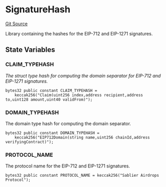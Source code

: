 # SignatureHash

[Git Source](https://github.com/sablier-labs/airdrops/blob/077c6b9766ef7693ba9e82a9e001dc0097709c01/src/libraries/SignatureHash.sol)

Library containing the hashes for the EIP-712 and EIP-1271 signatures.

## State Variables

### CLAIM_TYPEHASH

_The struct type hash for computing the domain separator for EIP-712 and EIP-1271 signatures._

```solidity
bytes32 public constant CLAIM_TYPEHASH =
    keccak256("Claim(uint256 index,address recipient,address to,uint128 amount,uint40 validFrom)");
```

### DOMAIN_TYPEHASH

The domain type hash for computing the domain separator.

```solidity
bytes32 public constant DOMAIN_TYPEHASH =
    keccak256("EIP712Domain(string name,uint256 chainId,address verifyingContract)");
```

### PROTOCOL_NAME

The protocol name for the EIP-712 and EIP-1271 signatures.

```solidity
bytes32 public constant PROTOCOL_NAME = keccak256("Sablier Airdrops Protocol");
```
